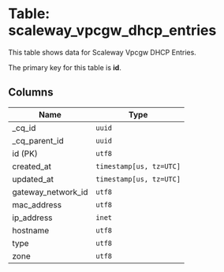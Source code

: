 # Table: scaleway_vpcgw_dhcp_entries

This table shows data for Scaleway Vpcgw DHCP Entries.

The primary key for this table is **id**.

## Columns

| Name          | Type          |
| ------------- | ------------- |
|_cq_id|`uuid`|
|_cq_parent_id|`uuid`|
|id (PK)|`utf8`|
|created_at|`timestamp[us, tz=UTC]`|
|updated_at|`timestamp[us, tz=UTC]`|
|gateway_network_id|`utf8`|
|mac_address|`utf8`|
|ip_address|`inet`|
|hostname|`utf8`|
|type|`utf8`|
|zone|`utf8`|